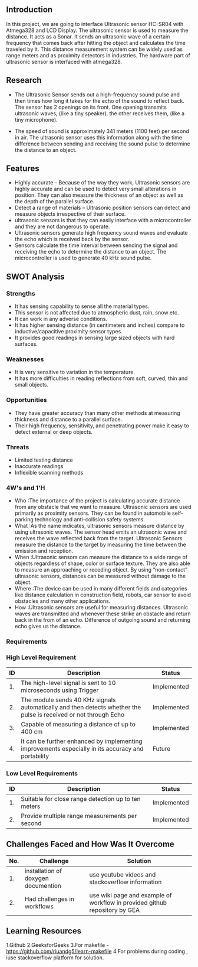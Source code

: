 



## Introduction
In this project, we are going to interface Ultrasonic sensor HC-SR04 with Atmega328 and LCD Display. The ultrasonic sensor is used to measure the distance. It acts as a Sonar. It sends an ultrasonic wave of a certain frequency that comes back after hitting the object and calculates the time traveled by it. This distance measurement system can be widely used as range meters and as proximity detectors in
industries. The hardware part of ultrasonic sensor is interfaced with atmega328.
## Research
- The Ultrasonic Sensor sends out a high-frequency sound pulse and then times how long it takes for the echo of the sound to reflect back. The sensor has 2 openings on its front. One opening transmits ultrasonic waves, (like a tiny speaker), the other receives them, (like a tiny microphone).

- The speed of sound is approximately 341 meters (1100 feet) per second in air. The ultrasonic sensor uses this information along with the time difference between sending and receiving the sound pulse to determine the distance to an object.
## Features
- Highly accurate – Because of the way they work, Ultrasonic sensors are highly accurate and can be used to detect very small alterations in position. They can also measure the thickness of an object as well as the depth of the parallel surface.
- Detect a range of materials – Ultrasonic position sensors can detect and measure objects irrespective of their surface.
- ultrasonic sensors is that they can easily interface with a microcontroller and they are not dangerous to operate.
- Ultrasonic sensors generate high frequency sound waves and evaluate the echo which is received back by the sensor.
- Sensors calculate the time interval between sending the signal and receiving the echo to determine the distance to an object. The microcontroller is used to generate 40 kHz sound pulse.

## SWOT Analysis
### Strengths
*   It has sensing capability to sense all the material types.
*   This sensor is not affected due to atmospheric dust, rain, snow etc.
*   It can work in any adverse conditions.
*   It has higher sensing distance (in centimeters and inches) compare to inductive/capacitive proximity sensor types.
*   It provides good readings in sensing large sized objects with hard surfaces.
### Weaknesses
*   It is very sensitive to variation in the temperature.
*   It has more difficulties in reading reflections from soft, curved, thin and small objects.
### Opportunities
*   They have greater accuracy than many other methods at measuring thickness and distance to a parallel surface.
*   Their high frequency, sensitivity, and penetrating power make it easy to detect external or deep objects.
### Threats
*   Limited testing distance
*   Inaccurate readings
*   Inflexible scanning methods
### 4W's and 1'H 
*   Who :The importance of the project is calculating accurate distance from any obstacle that we want to measure. Ultrasonic sensors are used primarily as proximity sensors. They can be found in automobile self-parking technology and anti-collision safety systems.
*   What :As the name indicates, ultrasonic sensors measure distance by using ultrasonic waves. The sensor head emits an ultrasonic wave and receives the wave reflected back from the target. Ultrasonic Sensors measure the distance to the target by measuring the time between the emission and reception.
*   When :Ultrasonic sensors can measure the distance to a wide range of objects regardless of shape, color or surface texture. They are also able to measure an approaching or receding object. By using “non-contact” ultrasonic sensors, distances can be measured without damage to the object.
*   Where :The device can be used in many different fields and categories like distance calculation in construction field, robots, car sensor to avoid obstacles and many other applications.
*   How :Ultrasonic sensors are useful for measuring distances. Ultrasonic waves are transmitted and whenever these strike an obstacle and return back in the from of an echo. Difference of outgoing sound and returning echo gives us the distance.
### Requirements
### High Level Requirement
| ID | Description | Status |
| ----- | ----- | ----- |
| 1. | The high-level signal is sent to 10 microseconds using Trigger | Implemented |
| 2. | The module sends 40 KHz signals automatically and then detects whether the pulse is received or not through Echo| Implemented |
| 3. | Capable of measuring a distance of up to 400 cm| Implemented |
| 4. | It can be further enhanced by implementing improvements especially in its accuracy and portability | Future |
### Low Level Requirements
| ID | Description | Status |
| ----- | ----- | ----- |
| 1. | Suitable for close range detection up to ten meters | Implemented |
| 2. | Provide multiple range measurements per second| Implemented | 

## Challenges Faced and How Was It Overcome

| No. | Challenge | Solution
|-----|-----------|--------
|1.| installation of  doxygen documention| use youtube videos and stackoverflow information 
|2. | Had challenges in workflows  |  use wiki page and example of workflow in provided github repository by GEA

## Learning Resources
1.Github
2.GeeksforGeeks
3.For makefile - https://github.com/riuandg5/learn-makefile
4.For problems during coding , iuse stackoverflow platform for solution.
